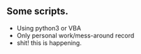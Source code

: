 ## Some scripts.

- Using python3 or VBA
- Only personal work/mess-around record
- shit! this is happening.

